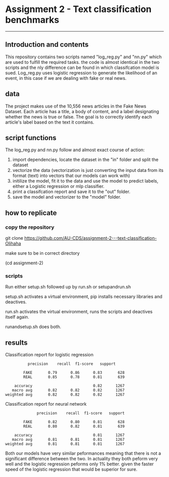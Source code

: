 # Assignment 2  -  Text classification benchmarks

---
## Introduction and contents
This repository contains two scripts named "log_reg.py" and "nn.py" which are used to fulfill the required tasks. the code is almost identical in the two scripts and the nly difference can be found in which classifcation model is sued. Log_reg.py uses logistic regression to generate the likelihood of an event, in this case if we are dealing with fake or real news. 

## data
The project makes use of the 10,556 news articles in the Fake News Dataset. Each article has a title, a body of content, and a label designating whether the news is true or false. The goal is to correctly identify each article's label based on the text it contains.

## script functions
The log_reg.py and nn.py follow and almost exact course of action:
1. import dependencies, locate the dataset in the "in" folder and split the dataset
2. vectorize the data (vectorization is just converting the input data from its format (text) into vectors that our models can work with)
3. initilize the model, fit it to the data and use the model to predict labels, either a Logistic regression or mlp classifier.
4. print a classifcation report and save it to the "out" folder.
5. save the model and vectorizer to the "model" folder. 

## how to replicate
### copy the repository 
git clone https://github.com/AU-CDS/assignment-2---text-classification-Olihaha

make sure to be in correct directory

(cd assignment-2)

### scripts
Run either setup.sh followed up by run.sh or setupandrun.sh

setup.sh activates a virtual environment, pip installs necessary libraries and deactives.

run.sh activates the virtual environment, runs the scripts and deactives itself again.

runandsetup.sh does both.


## results

Classification report for logistic regression

              precision    recall  f1-score   support

            FAKE       0.79      0.86      0.83       628
            REAL       0.85      0.78      0.81       639

        accuracy                           0.82      1267
       macro avg       0.82      0.82      0.82      1267
    weighted avg       0.82      0.82      0.82      1267

Classification report for neural network

                  precision    recall  f1-score   support

            FAKE       0.82      0.80      0.81       628
            REAL       0.80      0.82      0.81       639

        accuracy                           0.81      1267
       macro avg       0.81      0.81      0.81      1267
    weighted avg       0.81      0.81      0.81      1267

Both our models have very similar peformances meaning that there is not a significant difference between the two. In actuality they both peform very well and the logistic regression peforms only 1% better. given the faster speed of the logistic regression that would be superior for sure.
 